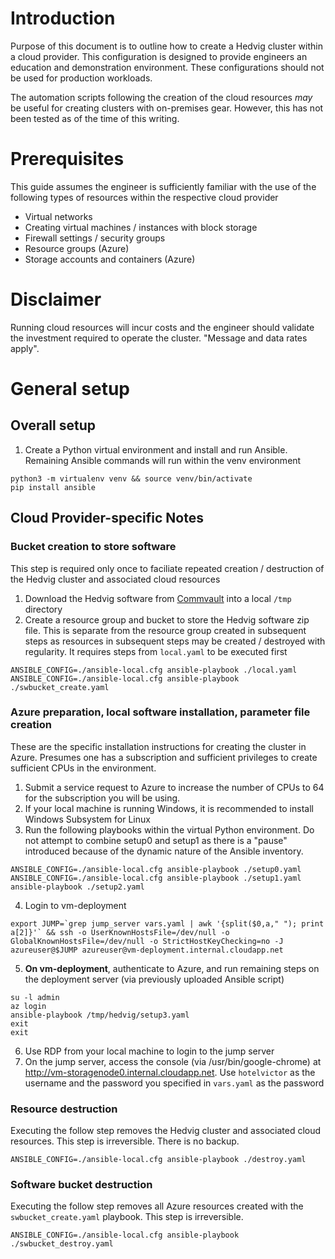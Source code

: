 # Introduction
Purpose of this document is to outline how to create a Hedvig cluster within a cloud provider. This configuration is designed to provide engineers an education and demonstration environment. These configurations should not be used for production workloads.

The automation scripts following the creation of the cloud resources *may* be useful for creating clusters with on-premises gear. However, this has not been tested as of the time of this writing.

# Prerequisites

This guide assumes the engineer is sufficiently familiar with the use of the following types of resources within the respective cloud provider
- Virtual networks
- Creating virtual machines / instances with block storage
- Firewall settings / security groups
- Resource groups (Azure)
- Storage accounts and containers (Azure)

# Disclaimer
Running cloud resources will incur costs and the engineer should validate the investment required to operate the cluster. "Message and data rates apply".

# General setup

## Overall setup
1. Create a Python virtual environment and install and run Ansible. Remaining Ansible commands will run within the venv environment
``` 
python3 -m virtualenv venv && source venv/bin/activate
pip install ansible
```
## Cloud Provider-specific Notes

### Bucket creation to store software
This step is required only once to faciliate repeated creation / destruction of the Hedvig cluster and associated cloud resources
1. Download the Hedvig software from [Commvault](http://cloud.commvault.com) into a local ```/tmp``` directory
2. Create a resource group and bucket to store the Hedvig software zip file. This is separate from the resource group created in subsequent steps as resources in subsequent steps may be created / destroyed with regularity. It requires steps from ```local.yaml``` to be executed first
```
ANSIBLE_CONFIG=./ansible-local.cfg ansible-playbook ./local.yaml
ANSIBLE_CONFIG=./ansible-local.cfg ansible-playbook ./swbucket_create.yaml
```
### Azure preparation, local software installation, parameter file creation
These are the specific installation instructions for creating the cluster in Azure. Presumes one has a subscription and sufficient privileges to create sufficient CPUs in the environment.

1. Submit a service request to Azure to increase the number of CPUs to 64 for the subscription you will be using.
2. If your local machine is running Windows, it is recommended to install Windows Subsystem for Linux
3. Run the following playbooks within the virtual Python environment. Do not attempt to combine setup0 and setup1 as there is a "pause" introduced because of the dynamic nature of the Ansible inventory.
```
ANSIBLE_CONFIG=./ansible-local.cfg ansible-playbook ./setup0.yaml
ANSIBLE_CONFIG=./ansible-local.cfg ansible-playbook ./setup1.yaml
ansible-playbook ./setup2.yaml
```
4. Login to vm-deployment
```
export JUMP=`grep jump_server vars.yaml | awk '{split($0,a," "); print a[2]}'` && ssh -o UserKnownHostsFile=/dev/null -o GlobalKnownHostsFile=/dev/null -o StrictHostKeyChecking=no -J azureuser@$JUMP azureuser@vm-deployment.internal.cloudapp.net
```
5. **On vm-deployment**, authenticate to Azure, and run remaining steps on the deployment server (via previously uploaded Ansible script)
```
su -l admin
az login
ansible-playbook /tmp/hedvig/setup3.yaml
exit
exit
```
6. Use RDP from your local machine to login to the jump server
7. On the jump server, access the console (via /usr/bin/google-chrome) at http://vm-storagenode0.internal.cloudapp.net. Use ```hotelvictor``` as the username and the password you specified in ```vars.yaml``` as the password

### Resource destruction
Executing the follow step removes the Hedvig cluster and associated cloud resources. This step is irreversible. There is no backup.
```
ANSIBLE_CONFIG=./ansible-local.cfg ansible-playbook ./destroy.yaml
```
### Software bucket destruction
Executing the follow step removes all Azure resources created with the ```swbucket_create.yaml``` playbook. This step is irreversible.   
```
ANSIBLE_CONFIG=./ansible-local.cfg ansible-playbook ./swbucket_destroy.yaml
```
